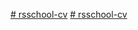 [# rsschool-cv](https://segheim.github.io/rsschool-cv/cv)
[# rsschool-cv](https://segheim.github.io/rsschool-cv/)